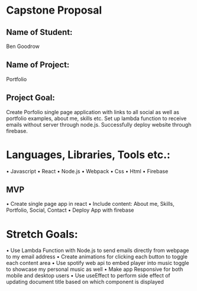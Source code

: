 # Capstone Proposal

## Name of Student:

Ben Goodrow

## Name of Project:

Portfolio

## Project Goal:

Create Porfolio single page application with links to all social as well as portfolio examples, about me, skills etc. Set up lambda function to receive emails without server through node.js. Successfully deploy website through firebase.

# Languages, Libraries, Tools etc.:

• Javascript
• React
• Node.js
• Webpack
• Css
• Html
• Firebase

## MVP

• Create single page app in react
• Include content: About me, Skills, Portfolio, Social, Contact
• Deploy App with firebase

# Stretch Goals:

• Use Lambda Function with Node.js to send emails directly from webpage to my email address
• Create animations for clicking each button to toggle each content area
• Use spotify web api to embed player into music toggle to showcase my personal music as well
• Make app Responsive for both mobile and desktop users
• Use useEffect to perform side effect of updating document title based on which component is displayed


